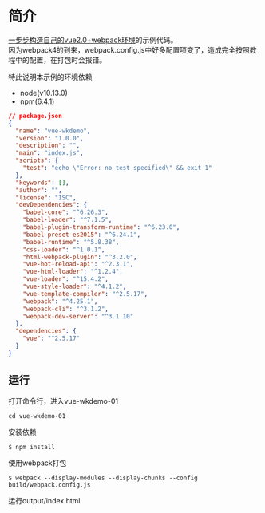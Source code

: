# 简介

[一步步构造自己的vue2.0+webpack环境](https://www.cnblogs.com/wj204/p/6031435.html)的示例代码。  
因为webpack4的到来，webpack.config.js中好多配置项变了，造成完全按照教程中的配置，在打包时会报错。

特此说明本示例的环境依赖
*  node(v10.13.0)
*  npm(6.4.1)

```json
// package.json
{
  "name": "vue-wkdemo",
  "version": "1.0.0",
  "description": "",
  "main": "index.js",
  "scripts": {
    "test": "echo \"Error: no test specified\" && exit 1"
  },
  "keywords": [],
  "author": "",
  "license": "ISC",
  "devDependencies": {
    "babel-core": "^6.26.3",
    "babel-loader": "^7.1.5",
    "babel-plugin-transform-runtime": "^6.23.0",
    "babel-preset-es2015": "^6.24.1",
    "babel-runtime": "^5.8.38",
    "css-loader": "^1.0.1",
    "html-webpack-plugin": "^3.2.0",
    "vue-hot-reload-api": "^2.3.1",
    "vue-html-loader": "^1.2.4",
    "vue-loader": "^15.4.2",
    "vue-style-loader": "^4.1.2",
    "vue-template-compiler": "^2.5.17",
    "webpack": "^4.25.1",
    "webpack-cli": "^3.1.2",
    "webpack-dev-server": "^3.1.10"
  },
  "dependencies": {
    "vue": "^2.5.17"
  }
}

```

## 运行
打开命令行，进入vue-wkdemo-01
```
cd vue-wkdemo-01
```

安装依赖
```
$ npm install
```

使用webpack打包
```
$ webpack --display-modules --display-chunks --config build/webpack.config.js
```

运行output/index.html
